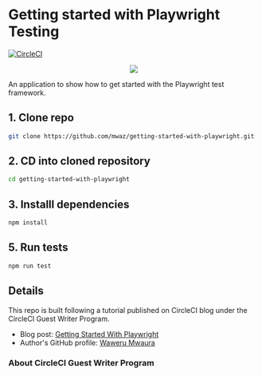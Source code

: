 # Getting started with Playwright Testing

[![CircleCI](https://circleci.com/gh/mwaz/okta-auth-with-react.svg?style=svg)](https://circleci.com/gh/mwaz/getting-started-with-playwright)

<p align="center"><img src="https://avatars3.githubusercontent.com/u/59034516"></p>

An application to show how to get started with the Playwright test framework.

## 1. Clone repo

```bash
git clone https://github.com/mwaz/getting-started-with-playwright.git
```
## 2. CD into cloned repository 
```bash
cd getting-started-with-playwright
```

## 3. Installl dependencies 
```bash
npm install
```

## 5. Run tests

```bash
npm run test
```

## Details

This repo is built following a tutorial published on CircleCI blog under the CircleCI Guest Writer Program.

-   Blog post: [  Getting Started With Playwright ][blog]
-   Author's GitHub profile: [Waweru Mwaura][author]

### About CircleCI Guest Writer Program

[blog]: https://circleci.com/blog/getting-started-with-playwright-testing
[author]: https://github.com/mwaz
